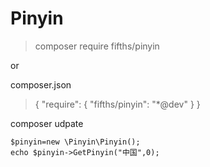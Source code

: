 # Pinyin

> composer require fifths/pinyin

or

composer.json

> {
>    "require": {
>    "fifths/pinyin": "*@dev"
>   }
> }


composer udpate


    $pinyin=new \Pinyin\Pinyin();
    echo $pinyin->GetPinyin("中国",0);
